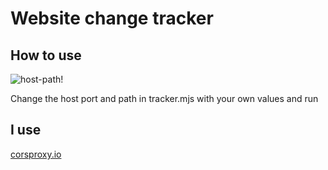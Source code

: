 # Website change tracker

## How to use
![host-path!](https://i.hizliresim.com/1uni11g.png)

Change the host port and path in tracker.mjs with your own values ​​and run

## I use
[corsproxy.io](https://corsproxy.io/)
